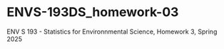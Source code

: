 # ENVS-193DS_homework-03
ENV S 193 - Statistics for Environnmental Science, Homework 3, Spring 2025

